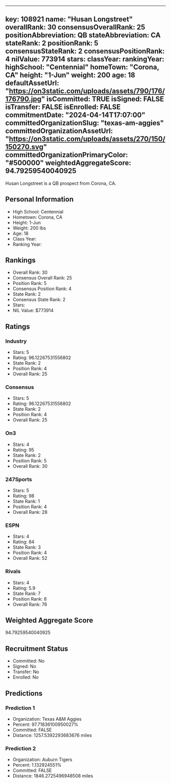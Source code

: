 ---
  key: 108921
  name: "Husan Longstreet"
  overallRank: 30
  consensusOverallRank: 25
  positionAbbreviation: QB
  stateAbbreviation: CA
  stateRank: 2
  positionRank: 5
  consensusStateRank: 2
  consensusPositionRank: 4
  nilValue: 773914
  stars: 
  classYear: 
  rankingYear: 
  highSchool: "Centennial"
  homeTown: "Corona, CA"
  height: "1-Jun"
  weight: 200
  age: 18
  defaultAssetUrl: "https://on3static.com/uploads/assets/790/176/176790.jpg"
  isCommitted: TRUE
  isSigned: FALSE
  isTransfer: FALSE
  isEnrolled: FALSE
  commitmentDate: "2024-04-14T17:07:00"
  committedOrganizationSlug: "texas-am-aggies"
  committedOrganizationAssetUrl: "https://on3static.com/uploads/assets/270/150/150270.svg"
  committedOrganizationPrimaryColor: "#500000"
  weightedAggregateScore: 94.79259540040925
  ---
  
  Husan Longstreet is a QB prospect from Corona, CA.
  
  ## Personal Information
  - High School: Centennial
  - Hometown: Corona, CA
  - Height: 1-Jun
  - Weight: 200 lbs
  - Age: 18
  - Class Year: 
  - Ranking Year: 
  
  ## Rankings
  - Overall Rank: 30
  - Consensus Overall Rank: 25
  - Position Rank: 5
  - Consensus Position Rank: 4
  - State Rank: 2
  - Consensus State Rank: 2
  - Stars: 
  - NIL Value: $773914
  
  ## Ratings
  
  ### Industry
  - Stars: 5
  - Rating: 96.12267531556802
  - State Rank: 2
  - Position Rank: 4
  - Overall Rank: 25
  
  ### Consensus
  - Stars: 5
  - Rating: 96.12267531556802
  - State Rank: 2
  - Position Rank: 4
  - Overall Rank: 25
  
  ### On3
  - Stars: 4
  - Rating: 95
  - State Rank: 2
  - Position Rank: 5
  - Overall Rank: 30
  
  ### 247Sports
  - Stars: 5
  - Rating: 98
  - State Rank: 1
  - Position Rank: 4
  - Overall Rank: 28
  
  ### ESPN
  - Stars: 4
  - Rating: 84
  - State Rank: 3
  - Position Rank: 4
  - Overall Rank: 52
  
  ### Rivals
  - Stars: 4
  - Rating: 5.9
  - State Rank: 7
  - Position Rank: 8
  - Overall Rank: 76
  
  ## Weighted Aggregate Score
  94.79259540040925
  
  ## Recruitment Status
  - Committed: No
  - Signed: No
  - Transfer: No
  - Enrolled: No
  
  
  
  ## Predictions
  
  ### Prediction 1
  - Organization: Texas A&M Aggies
  - Percent: 97.71836100950027%
  - Committed: FALSE
  - Distance: 1257.5392293683676 miles
  
  ### Prediction 2
  - Organization: Auburn Tigers
  - Percent: 1.132924551%
  - Committed: FALSE
  - Distance: 1846.2725496948508 miles
  